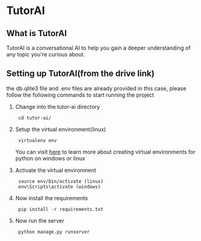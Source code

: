 # TutorAI 
## What is TutorAI
TutorAI is a conversational AI to help you gain a deeper understanding of any topic you're curious about.

## Setting up TutorAI(from the drive link)
the db.qlite3 file and .env files are already provided in this case, please follow the following commands to start running the project

1. Change into the tutor-ai directory

        cd tutor-ai/
2. Setup the virtual environment(linux)

        virtualenv env

    You can visit [here](https://www.geeksforgeeks.org/creating-python-virtual-environment-windows-linux/) to learn more about creating virtual environments for python on windows or linux

3. Activate the virtual environment

        source env/bin/activate (linux)
        env\Scripts\activate (windows)

4. Now install the requirements

        pip install -r requirements.txt

5. Now run the server

        python manage.py runserver